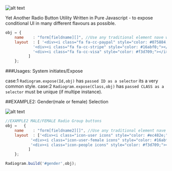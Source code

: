 ![alt text](http://s17.postimg.org/5m4ljet7j/logo_radiogram.png "Logo Title Text 1")

Yet Another Radio Button Utility Written in Pure Javascript - to expose conditional UI in many different flavours as possible.

```javascript
obj = {
	name	: "form[fieldname][]", //Use any traditional element nave whether array or simple variable.
	layout	: [ '<div><i class="fa fa-cc-paypal" style="color: #075884;"></i><span></span></div>',
		    '<div><i class="fa fa-cc-stripe" style="color: #16abf0;"></i><span></span></div>',
		    '<div><i class="fa fa-cc-visa" style="color: #f3d709;"></i><span></span></div>'
		  ]
	};
```
###Usages: System initiates/Expose

case:1 `Radiogram.expose(Id,obj)` has `passed ID as a selector` its a very common style.
case:2 `Radiogram.expose(Class,obj)` has `passed CLASS as a selector` must be unique (if multipe instance).

##EXAMPLE2: Gender(male or female) Selection

![alt text](https://camo.githubusercontent.com/894509ba4f54751a8d60b229470c18053bcbf4bb/687474703a2f2f7777772e626573746164766963652e636f2e756b2f77702d636f6e74656e742f75706c6f6164732f323031322f30362f6d656e2d776f6d656e2d67656e6465722e6a7067 "Logo Title Text 1")

```javascript
//EXAMPLE2 MALE/FEMALE Radio Group buttons
obj =	{
	name	: "form[fieldname2][]", //Use any traditional element nave whether array or simple variable.
	layout	: ['<div><i class="icon-user icons" style="color: #ec482e;"></i><span>Male</span></div>',
		   '<div><i class="icon-user-female icons" style="color: #16abf0;"></i><span>Female</span></div>',
		   '<div><i class="icon-people icons" style="color: #f3d709;"></i><span>Others</span></div>'
		  ]
	};

Radiogram.build('#gender',obj);
```


